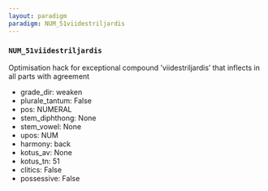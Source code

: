 ```yaml
---
layout: paradigm
paradigm: NUM_51viidestriljardis
---
```

### ` NUM_51viidestriljardis `

Optimisation hack for exceptional compound ’viidestriljardis’ that inflects in all parts with agreement
* grade_dir: weaken
* plurale_tantum: False
* pos: NUMERAL
* stem_diphthong: None
* stem_vowel: None
* upos: NUM
* harmony: back
* kotus_av: None
* kotus_tn: 51
* clitics: False
* possessive: False
